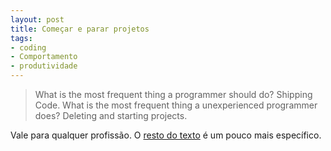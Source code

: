 ```yaml
---
layout: post
title: Começar e parar projetos
tags:
- coding
- Comportamento
- produtividade
---
```


> What is the most frequent thing a programmer should do? Shipping Code. What is the most frequent thing a unexperienced programmer does? Deleting and starting projects.

Vale para qualquer profissão. O [resto do texto](http://kru.gr/blog/2012/10/12/Keep-Coding/) é um pouco mais específico.

